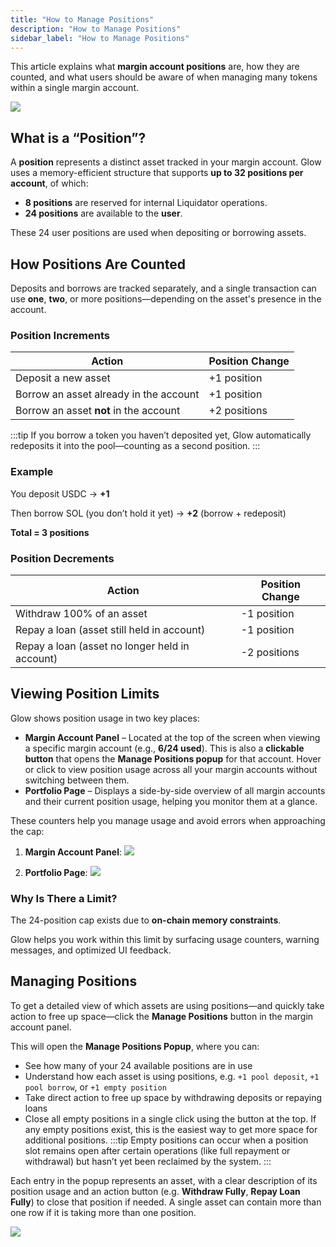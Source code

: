 ```yaml
---
title: "How to Manage Positions"
description: "How to Manage Positions"
sidebar_label: "How to Manage Positions"
---
```



This article explains what **margin account positions** are, how they are counted, and what users should be aware of when managing many tokens within a single margin account.

![](/img/position-2.png)

## What is a “Position”?

A **position** represents a distinct asset tracked in your margin account. Glow uses a memory-efficient structure that supports **up to 32 positions per account**, of which:

- **8 positions** are reserved for internal Liquidator operations.
- **24 positions** are available to the **user**.

These 24 user positions are used when depositing or borrowing assets.

## How Positions Are Counted

Deposits and borrows are tracked separately, and a single transaction can use **one**, **two**, or more positions—depending on the asset's presence in the account.

### Position Increments

| **Action** | **Position Change** |
| --- | --- |
| Deposit a new asset | +1 position |
| Borrow an asset already in the account | +1 position |
| Borrow an asset **not** in the account | +2 positions |

:::tip
If you borrow a token you haven’t deposited yet, Glow automatically redeposits it into the pool—counting as a second position.
:::

### Example

You deposit USDC → **+1**

Then borrow SOL (you don’t hold it yet) → **+2** (borrow + redeposit)

**Total = 3 positions**

### Position Decrements

| **Action** | **Position Change** |
| --- | --- |
| Withdraw 100% of an asset | -1 position |
| Repay a loan (asset still held in account) | -1 position |
| Repay a loan (asset no longer held in account) | -2 positions |

## Viewing Position Limits

Glow shows position usage in two key places:

- **Margin Account Panel** – Located at the top of the screen when viewing a specific margin account (e.g., **6/24 used**). This is also a **clickable button** that opens the **Manage Positions popup** for that account. Hover or click to view position usage across all your margin accounts without switching between them.
- **Portfolio Page** – Displays a side-by-side overview of all margin accounts and their current position usage, helping you monitor them at a glance.

These counters help you manage usage and avoid errors when approaching the cap:

1. **Margin Account Panel**:
![](/img/position-1.png)

2. **Portfolio Page**:
![](/img/position-2.png)

### Why Is There a Limit?

The 24-position cap exists due to **on-chain memory constraints**.

Glow helps you work within this limit by surfacing usage counters, warning messages, and optimized UI feedback.

## Managing Positions

To get a detailed view of which assets are using positions—and quickly take action to free up space—click the **Manage Positions** button in the margin account panel.

This will open the **Manage Positions Popup**, where you can:

- See how many of your 24 available positions are in use
- Understand how each asset is using positions, e.g. `+1 pool deposit`, `+1 pool borrow`, or `+1 empty position`
- Take direct action to free up space by withdrawing deposits or repaying loans
- Close all empty positions in a single click using the button at the top. If any empty positions exist, this is the easiest way to get more space for additional positions.
:::tip
Empty positions can occur when a position slot remains open after certain operations (like full repayment or withdrawal) but hasn’t yet been reclaimed by the system.
:::

Each entry in the popup represents an asset, with a clear description of its position usage and an action button (e.g. **Withdraw Fully**, **Repay Loan Fully**) to close that position if needed. A single asset can contain more than one row if it is taking more than one position.

![](/img/position-3.png)
